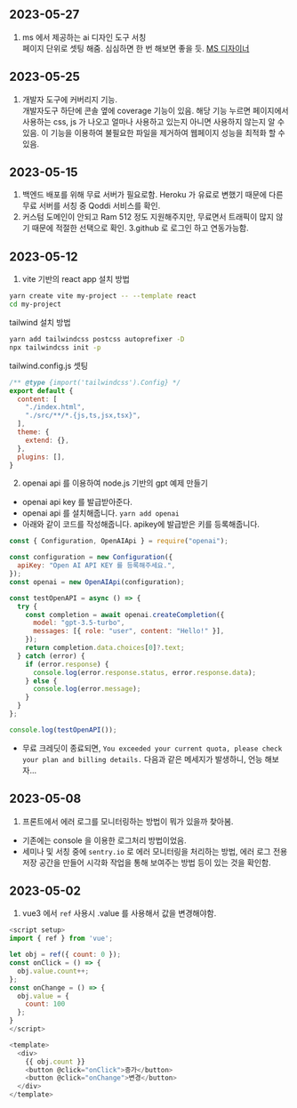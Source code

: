 ## 2023-05-27
1. ms 에서 제공하는 ai 디자인 도구 서칭 <br/>
페이지 단위로 셋팅 해줌. 심심하면 한 번 해보면 좋을 듯. [MS 디자이너](https://designer.microsoft.com/)


## 2023-05-25
1. 개발자 도구에 커버리지 기능. <br/>
개발자도구 하단에 콘솔 옆에 coverage 기능이 있음. 해당 기능 누르면 페이지에서 사용하는 css, js 가 나오고 얼마나 사용하고 있는지 아니면 사용하지 않는지 알 수 있음. 이 기능을 이용하여 불필요한 파일을 제거하여 웹페이지 성능을 최적화 할 수 있음.

## 2023-05-15
1. 백엔드 배포를 위해 무료 서버가 필요로함. Heroku 가 유료로 변했기 때문에 다른 무료 서버를 서칭 중 Qoddi 서비스를 확인.
2. 커스텀 도메인이 안되고 Ram 512 정도 지원해주지만, 무료면서 트래픽이 많지 않기 때문에 적절한 선택으로 확인.
3.github 로 로그인 하고 연동가능함.

## 2023-05-12
1. vite 기반의 react app 설치 방법
```bash
yarn create vite my-project -- --template react
cd my-project
```
tailwind 설치 방법
```bash
yarn add tailwindcss postcss autoprefixer -D
npx tailwindcss init -p
```

tailwind.config.js 셋팅
```js
/** @type {import('tailwindcss').Config} */
export default {
  content: [
    "./index.html",
    "./src/**/*.{js,ts,jsx,tsx}",
  ],
  theme: {
    extend: {},
  },
  plugins: [],
}
```
2. openai api 를 이용하여 node.js 기반의 gpt 예제 만들기
- openai api key 를 발급받아준다.
- openai api 를 설치해줍니다. `yarn add openai`
- 아래와 같이 코드를 작성해줍니다. apikey에 발급받은 키를 등록해줍니다.
```js
const { Configuration, OpenAIApi } = require("openai");

const configuration = new Configuration({
  apiKey: "Open AI API KEY 를 등록해주세요.",
});
const openai = new OpenAIApi(configuration);

const testOpenAPI = async () => {
  try {
    const completion = await openai.createCompletion({
      model: "gpt-3.5-turbo",
      messages: [{ role: "user", content: "Hello!" }],
    });
    return completion.data.choices[0]?.text;
  } catch (error) {
    if (error.response) {
      console.log(error.response.status, error.response.data);
    } else {
      console.log(error.message);
    }
  }
};

console.log(testOpenAPI());

```
- 무료 크레딧이 종료되면, `You exceeded your current quota, please check your plan and billing details.` 다음과 같은 메세지가 발생하니, 언능 해보자...

## 2023-05-08
1. 프론트에서 에러 로그를 모니터링하는 방법이 뭐가 있을까 찾아봄.
 - 기존에는 console 을 이용한 로그처리 방법이었음.
 - 세미나 및 서칭 중에 `sentry.io` 로 에러 모니터링을 처리하는 방법, 에러 로그 전용 저장 공간을 만들어 시각화 작업을 통해 보여주는 방법 등이 있는 것을 확인함. 

## 2023-05-02
1. vue3 에서 `ref` 사용시 .value 를 사용해서 값을 변경해야함.

```js
<script setup>
import { ref } from 'vue';

let obj = ref({ count: 0 });
const onClick = () => {
  obj.value.count++;
};
const onChange = () => {
  obj.value = {
    count: 100
  };
}
</script>

<template>
  <div>
    {{ obj.count }}
    <button @click="onClick">증가</button>
    <button @click="onChange">변경</button>
  </div>
</template>
```